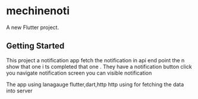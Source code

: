 # mechinenoti

A new Flutter project.

## Getting Started

This project a notification app fetch the notification in api end point the n  show that one i ts completed that one . They have a notification button click you navigate notification screen you can visible notification

The app using lanagauge flutter,dart,http
http using for fetching the data into server 
